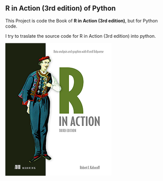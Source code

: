 ## R in Action (3rd edition) of Python

This Project is code the Book of **R in Action (3rd edition)**, but for Python code.

I try to traslate the source code for R in Action (3rd edition) into python.

![](images/RiA3.jpg)